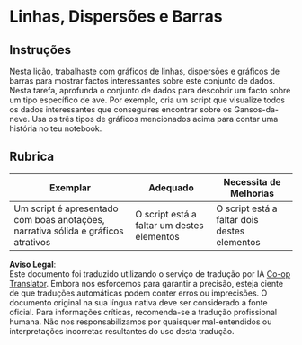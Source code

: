 <!--
CO_OP_TRANSLATOR_METADATA:
{
  "original_hash": "0ea21b6513df5ade7419c6b7d65f10b1",
  "translation_date": "2025-08-24T01:19:45+00:00",
  "source_file": "3-Data-Visualization/R/09-visualization-quantities/assignment.md",
  "language_code": "pt"
}
-->
# Linhas, Dispersões e Barras

## Instruções

Nesta lição, trabalhaste com gráficos de linhas, dispersões e gráficos de barras para mostrar factos interessantes sobre este conjunto de dados. Nesta tarefa, aprofunda o conjunto de dados para descobrir um facto sobre um tipo específico de ave. Por exemplo, cria um script que visualize todos os dados interessantes que conseguires encontrar sobre os Gansos-da-neve. Usa os três tipos de gráficos mencionados acima para contar uma história no teu notebook.

## Rubrica

Exemplar | Adequado | Necessita de Melhorias
--- | --- | -- |
Um script é apresentado com boas anotações, narrativa sólida e gráficos atrativos | O script está a faltar um destes elementos | O script está a faltar dois destes elementos

**Aviso Legal**:  
Este documento foi traduzido utilizando o serviço de tradução por IA [Co-op Translator](https://github.com/Azure/co-op-translator). Embora nos esforcemos para garantir a precisão, esteja ciente de que traduções automáticas podem conter erros ou imprecisões. O documento original na sua língua nativa deve ser considerado a fonte oficial. Para informações críticas, recomenda-se a tradução profissional humana. Não nos responsabilizamos por quaisquer mal-entendidos ou interpretações incorretas resultantes do uso desta tradução.